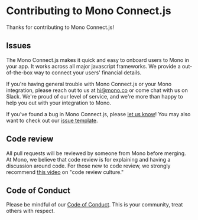 # Contributing to Mono Connect.js

Thanks for contributing to Mono Connect.js!

## Issues

The Mono Connect.js makes it quick and easy to onboard users to Mono in your app. It works across all major javascript frameworks. We provide a out-of-the-box way to connect your users' financial details.

If you're having general trouble with Mono Connect.js or your Mono integration, please reach out to us at <hi@mono.co> or come chat with us on Slack. We're proud of our level of service, and we're more than happy to help you out with your integration to Mono.

If you've found a bug in Mono Connect.js, please [let us know](https://github.com/withmono/connect.js/issues/new)! You may
also want to check out our [issue template](https://github.com/withmono/connect.js/tree/develop/.github/CODE_OF_CONDUCT.md).

## Code review

All pull requests will be reviewed by someone from Mono before merging. At
Mono, we believe that code review is for explaining and having a discussion
around code. For those new to code review, we strongly recommend [this
video](https://www.youtube.com/watch?v=PJjmw9TRB7s) on "code review culture."

## Code of Conduct

Please be mindful of our [Code of Conduct](https://github.com/withmono/connect.js/tree/develop/.github/CODE_OF_CONDUCT.md). This is your community, treat others with respect.
